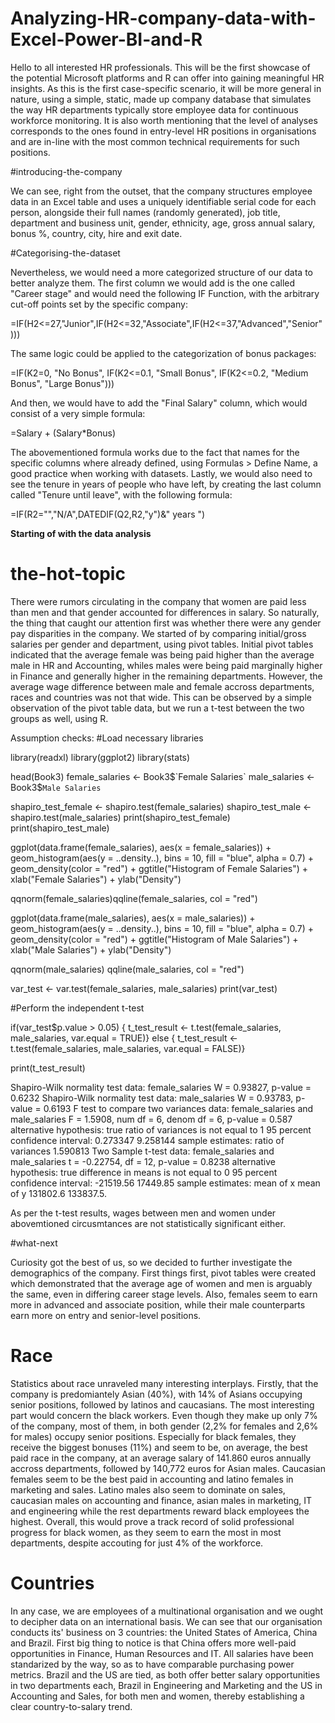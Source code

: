 # Analyzing-HR-company-data-with-Excel-Power-BI-and-R

Hello to all interested HR professionals. This will be the first showcase of the potential Microsoft platforms and R can offer into gaining meaningful HR insights. As this is the first case-specific scenario, it will be more general in nature, using a simple, static, made up company database that simulates the way HR departments typically store employee data for continuous workforce monitoring. It is also worth mentioning that the level of analyses corresponds to the ones found in entry-level HR positions in organisations and are in-line with the most common technical requirements for such positions. 

#introducing-the-company

We can see, right from the outset, that the company structures employee data in an Excel table and uses a uniquely identifiable serial code for each person, alongside their full names (randomly generated), job title, department and business unit, gender, ethnicity, age, gross annual salary, bonus %, country, city, hire and exit date. 

#Categorising-the-dataset

Nevertheless, we would need a more categorized structure of our data to better analyze them. The first column we would add is the one called "Career stage" and would need the following IF Function, with the arbitrary cut-off points set by the specific company: 

=IF(H2<=27,"Junior",IF(H2<=32,"Associate",IF(H2<=37,"Advanced","Senior")))

The same logic could be applied to the categorization of bonus packages:

=IF(K2=0, "No Bonus", IF(K2<=0.1, "Small Bonus", IF(K2<=0.2, "Medium Bonus", "Large Bonus")))

And then, we would have to add the "Final Salary" column, which would consist of a very simple formula: 

=Salary + (Salary*Bonus)

The abovementioned formula works due to the fact that names for the specific columns where already defined, using Formulas > Define Name, a good practice when working with datasets. 
Lastly, we would also need to see the tenure in years of people who have left,  by creating the last column called "Tenure until leave", with the following formula:

=IF(R2="","N/A",DATEDIF(Q2,R2,"y")&" years ")

**Starting of with the data analysis**

# the-hot-topic

There were rumors circulating in the company that women are paid less than men and that gender accounted for differences in salary. So naturally, the thing that caught our attention first was whether there were any gender pay disparities in the company. We started of by comparing initial/gross salaries per gender and department, using pivot tables. Initial pivot tables indicated that the average female was being paid higher than the average male in HR and Accounting, whiles males were being paid marginally higher in Finance and generally higher in the remaining departments. However, the average wage difference between male and female accross departments, races and countries was not that wide. This can be observed by a simple observation of the pivot table data, but we run a t-test between the two groups as well, using R.

Assumption checks: 
#Load necessary libraries

library(readxl)
library(ggplot2)
library(stats)

head(Book3)
female_salaries <- Book3$`Female Salaries`
male_salaries <- Book3$`Male Salaries`

shapiro_test_female <- shapiro.test(female_salaries)
shapiro_test_male <- shapiro.test(male_salaries)
print(shapiro_test_female)
print(shapiro_test_male)

ggplot(data.frame(female_salaries), aes(x = female_salaries)) +  geom_histogram(aes(y = ..density..), bins = 10, fill = "blue", alpha = 0.7) +  geom_density(color = "red") +  ggtitle("Histogram of Female Salaries") +  xlab("Female Salaries") +  ylab("Density")

qqnorm(female_salaries)qqline(female_salaries, col = "red")

ggplot(data.frame(male_salaries), aes(x = male_salaries)) +  geom_histogram(aes(y = ..density..), bins = 10, fill = "blue", alpha = 0.7) +  geom_density(color = "red") +  ggtitle("Histogram of Male Salaries") +  xlab("Male Salaries") +  ylab("Density")

qqnorm(male_salaries)
qqline(male_salaries, col = "red")

var_test <- var.test(female_salaries, male_salaries)
print(var_test)

#Perform the independent t-test

if(var_test$p.value > 0.05) {  t_test_result <- t.test(female_salaries, male_salaries, var.equal = TRUE)} else {  t_test_result <- t.test(female_salaries, male_salaries, var.equal = FALSE)}

print(t_test_result)

Shapiro-Wilk normality test data: female_salaries W = 0.93827, p-value = 0.6232
Shapiro-Wilk normality test data: male_salaries W = 0.93783, p-value = 0.6193
F test to compare two variances data: female_salaries and male_salaries F = 1.5908, num df = 6, denom df = 6, p-value = 0.587 alternative hypothesis: true ratio of variances is not equal to 1 95 percent confidence interval: 0.273347 9.258144 sample estimates: ratio of variances 1.590813 
Two Sample t-test data: female_salaries and male_salaries t = -0.22754, df = 12, p-value = 0.8238 alternative hypothesis: true difference in means is not equal to 0 95 percent confidence interval: -21519.56 17449.85 sample estimates: mean of x mean of y 131802.6 133837.5. 

As per the t-test results, wages between men and women under abovemtioned circusmtances are not statistically significant either.

#what-next

Curiosity got the best of us, so we decided to further investigate the demographics of the company. First things first, pivot tables were created which demonstrated that the average age of women and men is arguably the same, even in differing career stage levels. Also, females seem to earn more in advanced and associate position, while their male counterparts earn more on entry and senior-level positions.

# Race

Statistics about race unraveled many interesting interplays. Firstly, that the company is predomiantely Asian (40%), with 14% of Asians occupying senior positions, followed by latinos and caucasians. The most interesting part would concern the black workers. Even though they make up only 7% of the company, most of them, in both gender (2,2% for females and 2,6% for males) occupy senior positions. Especially for black females, they receive the biggest bonuses (11%) and seem to be, on average, the best paid race in the company, at an average salary of 141.860 euros annually accross departments, followed by 140,772 euros for Asian males. Caucasian females seem to be the best paid in accounting and latino females in marketing and sales. Latino males also seem to dominate on sales, caucasian males on accounting and finance, asian males in marketing, IT and engineering while the rest departments reward black employees the highest. Overall, this would prove a track record of solid professional progress for black women, as they seem to earn the most in most departments, despite accouting for just 4% of the workforce. 

# Countries

In any case, we are employees of a multinational organisation and we ought to decipher data on an international basis. We can see that our organisation conducts its' business on 3 countries: the United States of America, China and Brazil. First big thing to notice is that China offers more well-paid opportunities in Finance, Human Resources and IT. All salaries have been standarized by the way, so as to have comparable purchasing power metrics. Brazil and the US are tied, as both offer better salary opportunities in two departments each, Brazil in Engineering and Marketing and the US in Accounting and Sales, for both men and women, thereby establishing a clear country-to-salary trend. 
